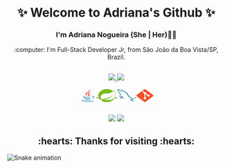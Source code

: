 <h1 align="center"> ✨ Welcome to Adriana's Github ✨</h1>

 <h3 align="center"> I'm Adriana Nogueira  (She | Her)👩‍💻</h3>

<p align="center">:computer:  I'm Full-Stack Developer Jr, from São João da Boa Vista/SP, Brazil.


 ##

<div align="center">
   <a href="https://github.com/AdrianaMeli">
    <img height="150em" src="https://github-readme-stats.vercel.app/api?username=AdrianaMeli&show_icons=true&theme=tokyonight&include_all_commits=true&hide_border=true&layout=compact&hide=issues,contribs&bg_color=00000000"/>
   <img height="160em" src="https://github-readme-stats.vercel.app/api/top-langs/?username=AdrianaMeli&layout=compact&langs_count=7&hide_border=true&theme=tokyonight&bg_color=00000000&langs_count=6"/>
</div>
 
 <div align="center" style="display: inline_block"><br>
  <img align="center" alt="Adriana-Java" height="30" width="40" src="https://raw.githubusercontent.com/devicons/devicon/master/icons/java/java-original.svg">
  <img align="center" alt="Adriana-Spring" height="30" width="40" src="https://raw.githubusercontent.com/devicons/devicon/master/icons/spring/spring-original.svg">
  <img align="center" alt="Adriana-MySQL" height="30" width="40" src="https://raw.githubusercontent.com/devicons/devicon/master/icons/mysql/mysql-original.svg">

  <img align="center" alt="Adriana-Git" height="30" width="40" src="https://raw.githubusercontent.com/devicons/devicon/master/icons/git/git-original.svg">
</div>
 
 ##

 <p align="center">
 <a href="https://www.linkedin.com/in/adri-b-1379a6252/" target="_blank"><img src="https://img.shields.io/badge/-LinkedIn-%230077B5?style=for-the-badge&logo=linkedin&logoColor=white" target="_blank"></a>
  <a href = "mailto:adriana.nogueira@mercadolivre.com"><img src="https://img.shields.io/badge/-Gmail-%23333?style=for-the-badge&logo=gmail&logoColor=white" target="_blank"></a>
 
</p>

<h2 align="center">:hearts: Thanks for visiting :hearts:</h2>

![Snake animation](https://github.com/amanda-lobo/amanda-lobo/blob/output/github-contribution-grid-snake.svg)
